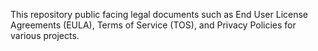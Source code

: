 This repository public facing legal documents such as End User License Agreements (EULA), Terms of Service (TOS), and Privacy Policies for various projects.

